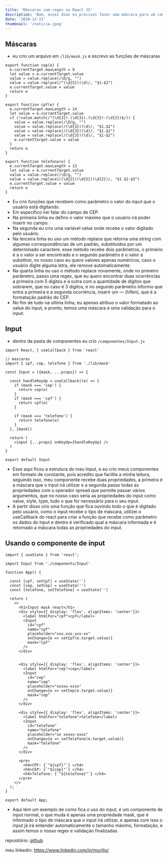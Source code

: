 ```yaml
---
title: 'Máscaras com regex no React JS'
description: 'Bom, esses dias eu precisei fazer uma máscara para um campo de input, encontrei algumas libs que conseguiram auxiliar na hora de criar a mascara, mas, elas não retornavam o valor ou estavam muito desatualizadas, portanto decidi criar tanto minhas máscara, sem usar nenhuma lib, apenas javascript e regex, vamos lá.'
date: '2020-12-13'
thumbnail: '/noticia.jpeg'
---
```


## Máscaras
- eu crio um arquivo em `/lib/mask.js` e escrevo as funções de máscaras

```
export function cep(e) {
  e.currentTarget.maxLength = 9
  let value = e.currentTarget.value
  value = value.replace(/\D/g, "")
  value = value.replace(/^(\d{5})(\d)/, "$1-$2")
  e.currentTarget.value = value
  return e
}

export function cpf(e) {
  e.currentTarget.maxLength = 14
  let value = e.currentTarget.value
  if (!value.match(/^(\d{3}).(\d{3}).(\d{3})-(\d{2})$/)) {
    value = value.replace(/\D/g, "")
    value = value.replace(/(\d{3})(\d)/, "$1.$2")
    value = value.replace(/(\d{3})(\d)/, "$1.$2")
    value = value.replace(/(\d{3})(\d)/, "$1-$2")
    e.currentTarget.value = value
  }
  return e
}

export function telefone(e) {
  e.currentTarget.maxLength = 13
  let value = e.currentTarget.value
  value = value.replace(/\D/g, "")
  value = value.replace(/(\d{2})(\d{5})(\d{2})/, "$1 $2-$3")
  e.currentTarget.value = value
  return e
}
```

- Eu crio funções que recebem como parâmetro o valor do input que o usuário está digitando.
- Em específico irei falar do campo de CEP.
- Na primeira linha eu defino o valor máximo que o usuário irá poder inserir no campo.
- Na segunda eu crio uma variável value onde recebe o valor digitado pelo usuário.
- Na terceira linha eu uso um método replace que retorna uma string com algumas correspondências de um padrão, substituídos por um determinado caractere. esse método recebe dois parâmetros, o primeiro é a o valor a ser encontrado e o segundo parâmetro é o valor a substituir, no nosso caso eu quero valores apenas numéricos, caso o usuário digite alguma letra, ele remove automaticamente.
- Na quarta linha eu uso o método replace novamente, onde no primeiro parâmetro, passo uma regex, que eu quero encontrar duas ocorrências a primeira com 5 dígitos e a outra com a quantidade de dígitos que sobrarem, que no caso é 3 dígitos, e no segundo parâmetro informo que entra a primeira e a segunda ocorrência, inserir um — (hífen), que é a formatação padrão do CEP.
- No fim de tudo na ultima linha, eu apenas atribuo o valor formatado ao value do input, e pronto, temos uma máscara e uma validação para o input.

## Input
- dentro da pasta de componentes eu crio `/componentes/Input.js`

```
import React, { useCallback } from 'react'

// mascaras
import { cpf, cep, telefone } from './lib/mask'

const Input = ({mask, ...props}) => {

  const handleKeyUp = useCallback((e) => {
    if (mask === 'cep') {
      return cep(e)
    }
    if (mask === 'cpf') {
      return cpf(e)
    }

    if (mask === 'telefone') {
      return telefone(e)
    }
  }, [mask])

  return (
    <input {...props} onKeyUp={handleKeyUp} />
  )
}

export default Input
```

- Esse aqui ficou a estrutura do meu Input, e eu crio meus componentes em formato de constante, pois acredito que facilita a minha leitura, seguindo isso, meu componente recebe duas propriedades, a primeira é a máscara que o input irá utilizar e a segunda passo todas as propriedades com o operador spread que permite passar vários argumentos, que no nosso caso seria as propriedades do input como value, style, type, tudo o que for necessário para o seu input.
- A partir disso crio uma função que fica ouvindo todo o que é digitado pelo usuário, como o input recebe o tipo de máscara, utilizei o useCallback do react para criar a função que recebe como parâmetro os dados do input e dentro é verificado qual a máscara informada e é retornado a máscara todas as propriedades do input.

## Usando o componente de input

```
import { useState } from 'react';

import Input from './components/Input'

function App() {

  const [cpf, setCpf] = useState('')
  const [cep, setCep] = useState('')
  const [telefone, setTelefone] = useState('')

  return (
    <>
      <h1>Input mask react</h1>
      <div style={{ display: 'flex', alignItems: 'center'}}>
        <label htmlFor="cpf">cpf</label>
        <Input
          id="cpf"
          name="cpf"
          placeholder="xxx.xxx.xxx-xx"
          onChange={e => setCpf(e.target.value)}
          mask="cpf"
        />
      </div>


      <div style={{ display: 'flex', alignItems: 'center'}}>
        <label htmlFor="cep">cep</label>
        <Input
          id="cep"
          name="cep"
          placeholder="xxxxx-xxxx"
          onChange={e => setCep(e.target.value)}
          mask="cep"
        />
      </div>

      <div style={{ display: 'flex', alignItems: 'center'}}>
        <label htmlFor="telefone">telefone</label>
        <Input
          id="telefone"
          name="telefone"
          placeholder="xx xxxxx-xxxx"
          onChange={e => setTelefone(e.target.value)}
          mask="telefone"
        />
      </div>

      <pre>
        <h4>CPF: {`"${cpf}"`} </h4>
        <h4>CEP: {`"${cep}"`} </h4>
        <h4>Telefone: {`"${telefone}"`} </h4>
      </pre>
    </>
  );
}

export default App;
```

- Aqui tem um exemplo de como fica o uso do input, é um componente de input normal, o que muda é apenas uma propriedade mask, que é informado o tipo de máscara que o input irá utilizar, e apenas com isso o input já irá entender automaticamente o tamanho máximo, formatação, e assim temos o nosso regex e validação finalizadas.

repositório: [github](https://github.com/murilio/Input-Mask-Regex)

meu linkedin: https://www.linkedin.com/in/murilio/
